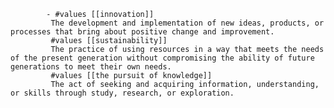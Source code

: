 			- #values [[innovation]]
			 The development and implementation of new ideas, products, or processes that bring about positive change and improvement.
			 #values [[sustainability]]
			 The practice of using resources in a way that meets the needs of the present generation without compromising the ability of future generations to meet their own needs.
			 #values [[the pursuit of knowledge]]
			 The act of seeking and acquiring information, understanding, or skills through study, research, or exploration.



